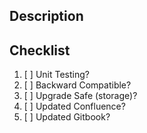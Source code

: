 ## Description
<!--- Describe your changes in detail -->

## Checklist
1. [ ] Unit Testing?
2. [ ] Backward Compatible?
2. [ ] Upgrade Safe (storage)?
3. [ ] Updated Confluence?
4. [ ] Updated Gitbook?
